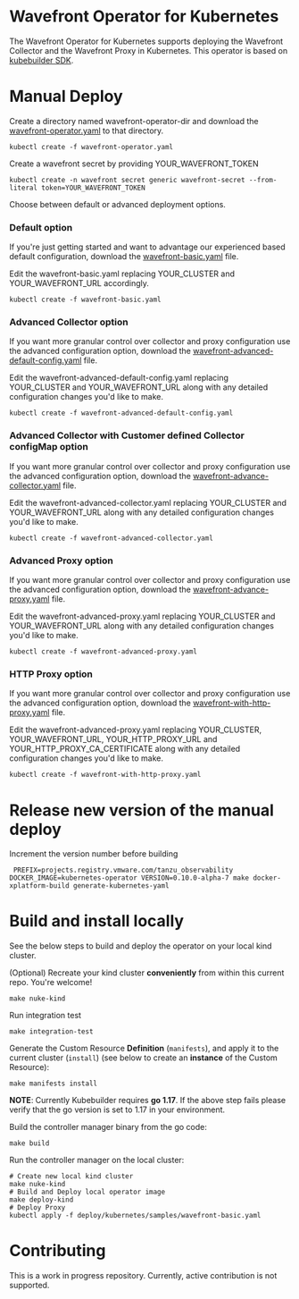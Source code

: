 # Wavefront Operator for Kubernetes

The Wavefront Operator for Kubernetes
supports deploying the Wavefront Collector and the Wavefront Proxy in Kubernetes.
This operator is based on [kubebuilder SDK](https://book.kubebuilder.io/).

# Manual Deploy
Create a directory named wavefront-operator-dir and download the [wavefront-operator.yaml](https://raw.githubusercontent.com/wavefrontHQ/wavefront-operator-for-kubernetes/main/deploy/kubernetes/wavefront-operator.yaml)
to that directory.

```
kubectl create -f wavefront-operator.yaml
```
Create a wavefront secret by providing YOUR_WAVEFRONT_TOKEN
```
kubectl create -n wavefront secret generic wavefront-secret --from-literal token=YOUR_WAVEFRONT_TOKEN
```

Choose between default or advanced deployment options.  

### Default option
If you're just getting started and want to advantage our experienced based default configuration, download the
[wavefront-basic.yaml](https://raw.githubusercontent.com/wavefrontHQ/wavefront-operator-for-kubernetes/main/deploy/kubernetes/samples/wavefront-basic.yaml) file.


Edit the wavefront-basic.yaml replacing YOUR_CLUSTER and YOUR_WAVEFRONT_URL accordingly.

```
kubectl create -f wavefront-basic.yaml
```

### Advanced Collector option

If you want more granular control over collector and proxy configuration use the advanced configuration option, download the [wavefront-advanced-default-config.yaml](https://raw.githubusercontent.com/wavefrontHQ/wavefront-operator-for-kubernetes/main/deploy/kubernetes/samples/wavefront-advanced-default-config.yaml) file.

Edit the wavefront-advanced-default-config.yaml replacing YOUR_CLUSTER and YOUR_WAVEFRONT_URL along with any detailed configuration changes you'd like to make.

```
kubectl create -f wavefront-advanced-default-config.yaml
```

### Advanced Collector with Customer defined Collector configMap option

If you want more granular control over collector and proxy configuration use the advanced configuration option, download the [wavefront-advance-collector.yaml](https://raw.githubusercontent.com/wavefrontHQ/wavefront-operator-for-kubernetes/main/deploy/kubernetes/samples/wavefront-advanced-collector.yaml) file.

Edit the wavefront-advanced-collector.yaml replacing YOUR_CLUSTER and YOUR_WAVEFRONT_URL along with any detailed configuration changes you'd like to make.

```
kubectl create -f wavefront-advanced-collector.yaml
```

### Advanced Proxy option

If you want more granular control over collector and proxy configuration use the advanced configuration option, download the [wavefront-advance-proxy.yaml](https://raw.githubusercontent.com/wavefrontHQ/wavefront-operator-for-kubernetes/main/deploy/kubernetes/samples/wavefront-advanced-proxy.yaml) file.

Edit the wavefront-advanced-proxy.yaml replacing YOUR_CLUSTER and YOUR_WAVEFRONT_URL along with any detailed configuration changes you'd like to make.

```
kubectl create -f wavefront-advanced-proxy.yaml
```

### HTTP Proxy option

If you want more granular control over collector and proxy configuration use the advanced configuration option, download the [wavefront-with-http-proxy.yaml](https://raw.githubusercontent.com/wavefrontHQ/wavefront-operator-for-kubernetes/main/deploy/kubernetes/samples/wavefront-with-http-proxy.yaml) file.

Edit the wavefront-advanced-proxy.yaml replacing YOUR_CLUSTER, YOUR_WAVEFRONT_URL, YOUR_HTTP_PROXY_URL and YOUR_HTTP_PROXY_CA_CERTIFICATE along with any detailed configuration changes you'd like to make.

```
kubectl create -f wavefront-with-http-proxy.yaml
```

# Release new version of the manual deploy
Increment the version number before building
```
 PREFIX=projects.registry.vmware.com/tanzu_observability DOCKER_IMAGE=kubernetes-operator VERSION=0.10.0-alpha-7 make docker-xplatform-build generate-kubernetes-yaml
```
# Build and install locally

See the below steps to build and deploy the operator on your local kind cluster.

(Optional) Recreate your kind cluster **conveniently** from within this current repo.
You're welcome!
```
make nuke-kind
```
Run integration test
```
make integration-test 
```

Generate the Custom Resource **Definition** (`manifests`),
and apply it to the current cluster (`install`)
(see below to create an **instance** of the Custom Resource):
```
make manifests install
```
**NOTE**: Currently Kubebuilder requires **go 1.17**. If the above step fails please verify that the go version is set to 1.17 in your environment.

Build the controller manager binary from the go code:
```
make build
```

Run the controller manager on the local cluster:
```
# Create new local kind cluster
make nuke-kind
# Build and Deploy local operator image
make deploy-kind
# Deploy Proxy
kubectl apply -f deploy/kubernetes/samples/wavefront-basic.yaml
```


# Contributing

This is a work in progress repository.
Currently, active contribution is not supported.
